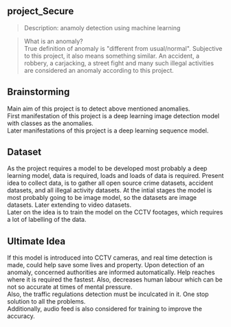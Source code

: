 ## project_Secure
> Description: anamoly detection using machine learning

> What is an anomaly? </br>
> True definition of anomaly is "different from usual/normal". Subjective to this project, it also means something similar. An accident, a robbery, a carjacking, a street fight and many such illegal activities are considered an anomaly according to this project.

Brainstorming
---
Main aim of this project is to detect above mentioned anomalies. </br>
First manifestation of this project is a deep learning image detection model with classes as the anomalies. </br>
Later manifestations of this project is a deep learning sequence model.

Dataset
---
As the project requires a model to be developed most probably a deep learning model, data is required, loads and loads of data is required. Present idea to collect data, is to gather all open source crime datasets, accident datasets, and all illegal activity datasets. At the intial stages the model is most probably going to be image model, so the datasets are image datasets. Later extending to video datasets.</br>
Later on the idea is to train the model on the CCTV footages, which requires a lot of labelling of the data.

Ultimate Idea
---
If this model is introduced into CCTV cameras, and real time detection is made, could help save some lives and property. Upon detection of an anomaly, concerned authorities are informed automatically. Help reaches where it is required the fastest. Also, decreases human labour which can be not so accurate at times of mental pressure. </br>
Also, the traffic regulations detection must be inculcated in it. One stop solution to all the problems. </br>
Additionally, audio feed is also considered for training to improve the accuracy.

